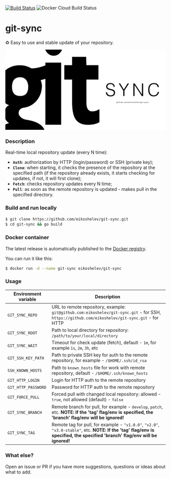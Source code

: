 [![Build Status](https://travis-ci.org/eikoshelev/git-sync.svg?branch=master)](https://travis-ci.org/eikoshelev/git-sync)
![Docker Cloud Build Status](https://img.shields.io/docker/cloud/build/eikoshelev/git-sync)

# git-sync

:recycle: Easy to use and stable update of your repository.
  
![alt text](assets/git-sync.png)
  
### Description
  
Real-time local repository update (every N time):
* **`Auth`**: authorization by HTTP (login/password) or SSH (private key);
* **`Clone`**: when starting, it checks the presence of the repository at the specified path (if the repository already exists, it starts checking for updates, if not, it will first clone);
* **`Fetch`**: checks repository updates every N time;
* **`Pull`**: as soon as the remote repository is updated - makes pull in the specified directory.

### Build and run locally
```sh
$ git clone https://github.com/eikoshelev/git-sync.git
$ cd git-sync && go build
```
### Docker container

The latest release is automatically published to the [Docker registry](https://hub.docker.com/r/eikoshelev/git-sync).

You can run it like this:
```sh
$ docker run -d --name git-sync eikoshelev/git-sync
```

### Usage
  
| **Environment variable** | **Description** |
| ------- | --- |
|`GIT_SYNC_REPO`    | URL to remote repository, example: `git@github.com:eikoshelev/git-sync.git` - for SSH, `https://github.com/eikoshelev/git-sync.git` - for HTTP 
|`GIT_SYNC_ROOT`    | Path to local directory for repository: `/path/to/your/local/directory` 
|`GIT_SYNC_WAIT`    | Timeout for check update (fetch), default - `1m`, for example `1s`, `2m`, `3h`, etc 
|`GIT_SSH_KEY_PATH` | Path to private SSH key for auth to the remote repository, for example - `/$HOME/.ssh/id_rsa` 
|`SSH_KNOWN_HOSTS`  | Path to `known_hosts` file for work with remote repository, default - `/$HOME/.ssh/known_hosts`
|`GIT_HTTP_LOGIN`   | Login for HTTP auth to the remote repository 
|`GIT_HTTP_PASSWORD`| Password for HTTP auth to the remote repository 
|`GIT_FORCE_PULL`   | Forced pull with changed local repository: allowed - `true`, not allowed (default) - `false` 
|`GIT_SYNC_BRANCH`  | Remote branch for pull, for example - `develop`, `patch`, etc. **NOTE: If the 'tag' flag/env is specified, the 'branch' flag/env will be ignored!**
|`GIT_SYNC_TAG`     | Remote tag for pull, for example - `"v1.0.0"`, `"v2.0"`, `"v3.0-stable"`, etc. **NOTE: If the 'tag' flag/env is specified, the specified 'branch' flag/env will be ignored!**

### What else?

Open an issue or PR if you have more suggestions, questions or ideas about what to add.
